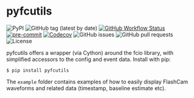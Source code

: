 # pyfcutils

![PyPI](https://img.shields.io/pypi/v/pyfcutils?logo=pypi)
![GitHub tag (latest by date)](https://img.shields.io/github/v/tag/legend-exp/pyfcutils?logo=git)
[![GitHub Workflow Status](https://img.shields.io/github/workflow/status/legend-exp/pyfcutils/pyfcutils/main?label=main%20branch&logo=github)](https://github.com/legend-exp/pyfcutils/actions)
[![pre-commit](https://img.shields.io/badge/pre--commit-enabled-brightgreen?logo=pre-commit&logoColor=white)](https://github.com/pre-commit/pre-commit)
[![Codecov](https://img.shields.io/codecov/c/github/legend-exp/pyfcutils?logo=codecov)](https://app.codecov.io/gh/legend-exp/pyfcutils)
![GitHub issues](https://img.shields.io/github/issues/legend-exp/pyfcutils?logo=github)
![GitHub pull requests](https://img.shields.io/github/issues-pr/legend-exp/pyfcutils?logo=github)
![License](https://img.shields.io/github/license/legend-exp/pyfcutils)

pyfcutils offers a wrapper (via Cython) around the fcio library, with
simplified accessors to the config and event data. Install with pip:

```console
$ pip install pyfcutils
```

The `example` folder contains examples of how to easily display FlashCam
waveforms and related data (timestamp, baseline estimate etc).
